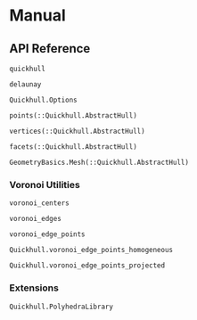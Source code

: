# Manual

## API Reference

```@docs
quickhull
```

```@docs
delaunay
```

```@docs
Quickhull.Options
```

```@docs
points(::Quickhull.AbstractHull)
```

```@docs
vertices(::Quickhull.AbstractHull)
```

```@docs
facets(::Quickhull.AbstractHull)
```

```@docs
GeometryBasics.Mesh(::Quickhull.AbstractHull)
```

### Voronoi Utilities

```@docs
voronoi_centers
```

```@docs
voronoi_edges
```

```@docs
voronoi_edge_points
```

```@docs
Quickhull.voronoi_edge_points_homogeneous
```

```@docs
Quickhull.voronoi_edge_points_projected
```

### Extensions

```@docs
Quickhull.PolyhedraLibrary
```
